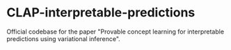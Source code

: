# CLAP-interpretable-predictions
Official codebase for the paper "Provable concept learning for interpretable predictions using variational inference".
